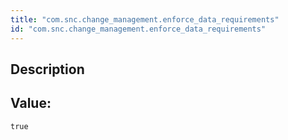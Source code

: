 ```yaml
---
title: "com.snc.change_management.enforce_data_requirements"
id: "com.snc.change_management.enforce_data_requirements"
---
```

## Description



## Value: 
```
true
```